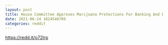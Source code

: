 ```yaml
--- 
layout: post 
title: House Committee Approves Marijuana Protections For Banking And D.C. 
date: 2021-06-24 1624546789 
categories: reddit 
--- 
```

https://redd.it/o72lrp